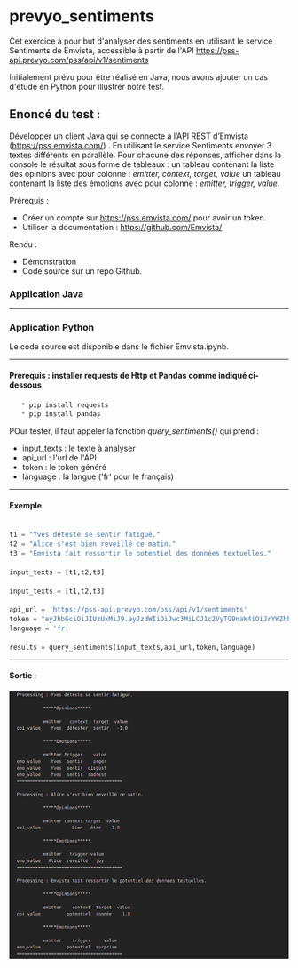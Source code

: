 # prevyo_sentiments

Cet exercice à pour but d'analyser des sentiments en utilisant le service Sentiments de Emvista, accessible à partir de l'API https://pss-api.prevyo.com/pss/api/v1/sentiments

Initialement prévu pour être réalisé en Java, nous avons ajouter un cas d'étude en Python pour illustrer notre test.


## Enoncé du test :

Développer un client Java qui se connecte à l’API REST d’Emvista (https://pss.emvista.com/) . En utilisant le service Sentiments envoyer 3 textes différents en parallèle. Pour chacune des réponses, afficher dans la console le résultat sous forme de tableaux :
un tableau contenant la liste des opinions avec pour colonne : *emitter, context, target, value*
un tableau contenant la liste des émotions avec pour colonne : *emitter, trigger, value.*

Prérequis : 
 * Créer un compte sur https://pss.emvista.com/ pour avoir un token.
 * Utiliser la documentation : https://github.com/Emvista/

Rendu :
 * Démonstration
 * Code source sur un repo Github.


### Application Java



---------------------------------------------------------------------------------------------------------------
### Application Python

Le code source est disponible dans le fichier Emvista.ipynb.

---------------------------------------------------------------------------------------------------------------
#### Prérequis : installer requests de Http et Pandas comme indiqué ci-dessous
```python
   * pip install requests
   * pip install pandas   
```

POur tester, il faut appeler la fonction *query_sentiments()* qui prend :
  * input_texts : le texte à analyser
  * api_url : l'url de l'API 
  * token : le token généré
  * language : la langue ('fr' pour le français)

---------------------------------------------------------------------------------------------------------------
#### Exemple 

```python

t1 = "Yves déteste se sentir fatigué."
t2 = "Alice s'est bien reveillé ce matin."
t3 = "Emvista fait ressortir le potentiel des données textuelles."

input_texts = [t1,t2,t3]

input_texts = [t1,t2,t3]

api_url = 'https://pss-api.prevyo.com/pss/api/v1/sentiments'
token = "eyJhbGciOiJIUzUxMiJ9.eyJzdWIiOiJwc3MiLCJ1c2VyTG9naW4iOiJrYWZhbmRvLnJvZHJpcXVlQGdtYWlsLmNvbSIsInVzZXJJZCI6Mjg5LCJpdGEiOjE2NDEyOTE2NzE2MTgsInJvbGVzIjoiUk9MRV9VU0VSIn0.MmZJdRTWosv2m8R1poiEXWdoedjb7Wh9WkmM9tamDKgn-hYpDWNNQvkHCnv77vqn77QhSKukl8_A86DV1TvS_w"
language = 'fr'

results = query_sentiments(input_texts,api_url,token,language)
```
---------------------------------------------------------------------------------------------------------------
#### Sortie : 

![alt text](./py_out.png)
